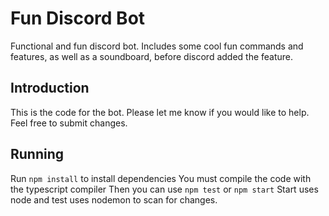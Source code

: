 # Fun Discord Bot 
Functional and fun discord bot. Includes some cool fun commands and features, as well as a soundboard, before discord added the feature.

## Introduction
This is the code for the bot. Please let me know if you would like to help. Feel free to submit changes.

## Running
Run `npm install` to install dependencies
You must compile the code with the typescript compiler
Then you can use `npm test` or `npm start`
Start uses node and test uses nodemon to scan for changes.

